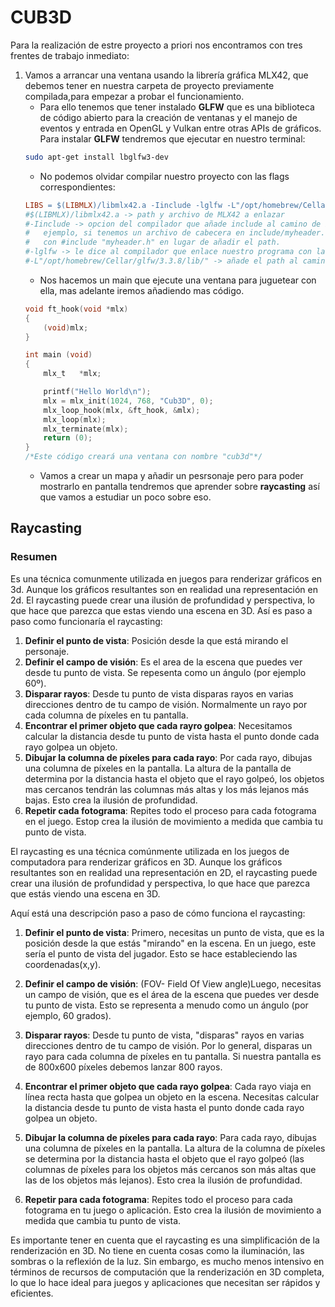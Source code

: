 # CUB3D

Para la realización de estre proyecto a priori nos encontramos con tres frentes de trabajo inmediato:

1. Vamos a arrancar una ventana usando la librería gráfica MLX42, que debemos tener en nuestra carpeta de proyecto previamente compilada,para empezar a probar el funcionamiento. 
	* Para ello tenemos que tener instalado **GLFW** que es una biblioteca de código abierto para la creación de ventanas y el manejo de eventos y entrada en OpenGL y Vulkan entre otras APIs de gráficos. Para instalar **GLFW** tendremos que ejecutar en nuestro terminal:
	```bash
	sudo apt-get install lbglfw3-dev
	```
	* No podemos olvidar compilar nuestro proyecto con las flags correspondientes:
	```Makefile
	LIBS = $(LIBMLX)/libmlx42.a -Iinclude -lglfw -L"/opt/homebrew/Cellar/glfw/3.3.8/lib/"
	#$(LIBMLX)/libmlx42.a -> path y archivo de MLX42 a enlazar
	#-Iinclude -> opcion del compilador que añade include al camino de búsqueda de los archivos de cabecera. Por 
	#	ejemplo, si tenemos un archivo de cabecera en include/myheader.h, podemos incluirlo en nuestro código
	#	con #include "myheader.h" en lugar de añadir el path.
	#-lglfw -> le dice al compilador que enlace nuestro programa con la biblioteca GLFW
	#-L"/opt/homebrew/Cellar/glfw/3.3.8/lib/" -> añade el path al camino de busqueda de las bibliotecas durante el 	enlace
	```
	* Nos hacemos un main que ejecute una ventana para juguetear con ella, mas adelante iremos añadiendo mas código.
	```C
	void ft_hook(void *mlx)
	{
		(void)mlx;
	}

	int main (void)
	{
		mlx_t	*mlx;

		printf("Hello World\n");
		mlx = mlx_init(1024, 768, "Cub3D", 0);
		mlx_loop_hook(mlx, &ft_hook, &mlx);
		mlx_loop(mlx);
		mlx_terminate(mlx);
		return (0);
	}
	/*Este código creará una ventana con nombre "cub3d"*/
	```
	* Vamos a crear un mapa y añadir un pesrsonaje pero para poder mostrarlo en pantalla tendremos que aprender sobre **raycasting** así que vamos a estudiar un poco sobre eso.


## Raycasting

### Resumen

Es una técnica comunmente utilizada en juegos para renderizar gráficos en 3d. Aunque los gráficos resultantes son en realidad una representación en 2d. El raycasting puede crear una ilusión de profundidad y perspectiva, lo que hace que parezca que estas viendo una escena en 3D. Así es paso a paso como funcionaría el raycasting:
1. **Definir el punto de vista**: Posición desde la que está mirando el personaje.
2. **Definir el campo de visión**: Es el area de la escena que puedes ver desde tu punto de vista. Se repesenta como un ángulo (por ejemplo 60º).
3. **Disparar rayos**: Desde tu punto de vista disparas rayos en varias direcciones dentro de tu campo de visión. Normalmente un rayo por cada columna de píxeles en tu pantalla.
4. **Encontrar el primer objeto que cada rayro golpea**: Necesitamos calcular la distancia desde tu punto de vista hasta el punto donde cada rayo golpea un objeto.
5. **Dibujar la columna de píxeles para cada rayo**: Por cada rayo, dibujas una columna de píxeles en la pantalla. La altura de la pantalla de determina por la distancia hasta el objeto que el rayo golpeó, los objetos mas cercanos tendrán las columnas más altas y los más lejanos más bajas. Esto crea la ilusión de profundidad.
6. **Repetir cada fotograma**: Repites todo el proceso para cada fotograma en el juego. Estop crea la ilusión de movimiento a medida que cambia tu punto de vista.

El raycasting es una técnica comúnmente utilizada en los juegos de computadora para renderizar gráficos en 3D. Aunque los gráficos resultantes son en realidad una representación en 2D, el raycasting puede crear una ilusión de profundidad y perspectiva, lo que hace que parezca que estás viendo una escena en 3D.

Aquí está una descripción paso a paso de cómo funciona el raycasting:

1. **Definir el punto de vista**: Primero, necesitas un punto de vista, que es la posición desde la que estás "mirando" en la escena. En un juego, este sería el punto de vista del jugador. Esto se hace estableciendo las coordenadas(x,y).

2. **Definir el campo de visión**: (FOV- Field Of View angle)Luego, necesitas un campo de visión, que es el área de la escena que puedes ver desde tu punto de vista. Esto se representa a menudo como un ángulo (por ejemplo, 60 grados).

3. **Disparar rayos**: Desde tu punto de vista, "disparas" rayos en varias direcciones dentro de tu campo de visión. Por lo general, disparas un rayo para cada columna de píxeles en tu pantalla. Si nuestra pantalla es de 800x600 píxeles debemos lanzar 800 rayos.
4. **Encontrar el primer objeto que cada rayo golpea**: Cada rayo viaja en línea recta hasta que golpea un objeto en la escena. Necesitas calcular la distancia desde tu punto de vista hasta el punto donde cada rayo golpea un objeto.

5. **Dibujar la columna de píxeles para cada rayo**: Para cada rayo, dibujas una columna de píxeles en la pantalla. La altura de la columna de píxeles se determina por la distancia hasta el objeto que el rayo golpeó (las columnas de píxeles para los objetos más cercanos son más altas que las de los objetos más lejanos). Esto crea la ilusión de profundidad.

6. **Repetir para cada fotograma**: Repites todo el proceso para cada fotograma en tu juego o aplicación. Esto crea la ilusión de movimiento a medida que cambia tu punto de vista.

Es importante tener en cuenta que el raycasting es una simplificación de la renderización en 3D. No tiene en cuenta cosas como la iluminación, las sombras o la reflexión de la luz. Sin embargo, es mucho menos intensivo en términos de recursos de computación que la renderización en 3D completa, lo que lo hace ideal para juegos y aplicaciones que necesitan ser rápidos y eficientes.